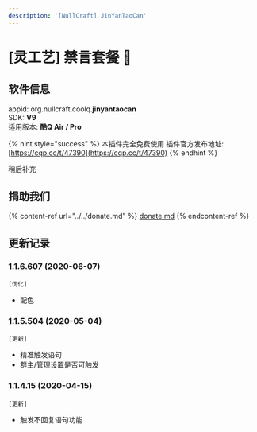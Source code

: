 ```yaml
---
description: '[NullCraft] JinYanTaoCan'
---
```


# \[灵工艺] 禁言套餐 🔧

## 软件信息

appid: org.nullcraft.coolq.**jinyantaocan**\
SDK: **V9**\
适用版本: **酷Q Air / Pro**

{% hint style="success" %}
本插件完全免费使用  插件官方发布地址:[https://cqp.cc/t/47390](https://cqp.cc/t/47390)
{% endhint %}

稍后补充

## 捐助我们

{% content-ref url="../../donate.md" %}
[donate.md](../../donate.md)
{% endcontent-ref %}

## 更新记录

### 1.1.6.607 (2020-06-07)

`[优化]`

* 配色

### 1.1.5.504 (2020-05-04)

`[更新]`

* 精准触发语句
* 群主/管理设置是否可触发

### 1.1.4.15 (2020-04-15)

`[更新]`

* 触发不回复语句功能
